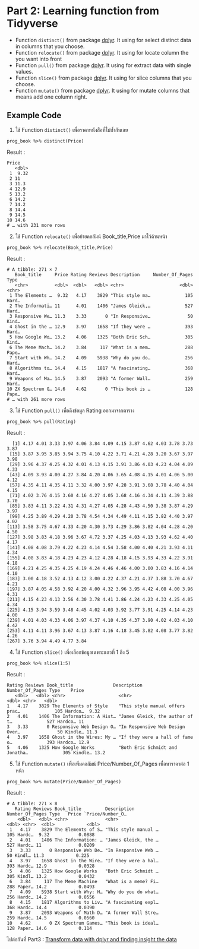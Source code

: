 # Part 2: Learning function from Tidyverse

- Function `distinct()` from package [dplyr](https://dplyr.tidyverse.org/articles/base.html). It using for select distinct data in columns that you choose.
- Function `relocate()` from package [dplyr](https://dplyr.tidyverse.org/articles/base.html). It using for locate column the you want into front
- Function `pull()` from package [dplyr](https://dplyr.tidyverse.org/articles/base.html). It using for extract data with single values.
- Function `slice()` from package [dplyr](https://dplyr.tidyverse.org/articles/base.html). It using for slice columns that you choose.
- Function `mutate()` from package [dplyr](https://dplyr.tidyverse.org/articles/base.html). It using for mutate columns that means add one column right.

## Example Code
1. ใช้ Function `distinct()` เพื่อราคาหนังสือที่ไม่ซ้ำกันเลย
```{R}
prog_book %>% distinct(Price)
```
Result : 
```{R}
Price
   <dbl>
 1  9.32
 2 11   
 3 11.3 
 4 12.9 
 5 13.2 
 6 14.2 
 7 14.2 
 8 14.4 
 9 14.5 
10 14.6 
# … with 231 more rows
```
2. ใช้ Function `relocate()` เพื่อย้ายคอลัมน์ Book_title,Price มาไว้ด้านหน้า
```{R}
prog_book %>% relocate(Book_title,Price)
```
Result : 
```{R}
# A tibble: 271 × 7
   Book_title     Price Rating Reviews Description     Number_Of_Pages Type 
   <chr>          <dbl>  <dbl>   <dbl> <chr>                     <dbl> <chr>
 1 The Elements …  9.32   4.17    3829 "This style ma…             105 Hard…
 2 The Informati… 11      4.01    1406 "James Gleick,…             527 Hard…
 3 Responsive We… 11.3    3.33       0 "In Responsive…              50 Kind…
 4 Ghost in the … 12.9    3.97    1658 "If they were …             393 Hard…
 5 How Google Wo… 13.2    4.06    1325 "Both Eric Sch…             305 Kind…
 6 The Meme Mach… 14.2    3.84     117 "What is a mem…             288 Pape…
 7 Start with Wh… 14.2    4.09    5938 "Why do you do…             256 Hard…
 8 Algorithms to… 14.4    4.15    1817 "A fascinating…             368 Hard…
 9 Weapons of Ma… 14.5    3.87    2093 "A former Wall…             259 Hard…
10 ZX Spectrum G… 14.6    4.62       0 "This book is …             128 Pape…
# … with 261 more rows
```
3. ใช้ Function `pull()` เพื่อดึงข้อมูล Rating ออกมาจากตาราง
```{R}
prog_book %>% pull(Rating)
```
Result : 
```{R}
  [1] 4.17 4.01 3.33 3.97 4.06 3.84 4.09 4.15 3.87 4.62 4.03 3.78 3.73 3.87
 [15] 3.87 3.95 3.85 3.94 3.75 4.10 4.22 3.71 4.21 4.28 3.20 3.67 3.97 3.98
 [29] 3.96 4.37 4.25 4.32 4.01 4.13 4.15 3.91 3.86 4.03 4.23 4.04 4.09 4.33
 [43] 4.09 3.93 4.00 4.27 3.84 4.20 4.06 3.65 4.08 4.15 4.01 4.06 5.00 4.12
 [57] 4.35 4.11 4.35 4.11 3.32 4.00 3.97 4.28 3.91 3.68 3.78 4.40 4.04 4.15
 [71] 4.02 3.76 4.15 3.60 4.16 4.27 4.05 3.68 4.16 4.34 4.11 4.39 3.88 3.70
 [85] 3.83 4.11 3.22 4.31 4.31 4.27 4.05 4.28 4.43 4.50 3.38 3.87 4.29 3.97
 [99] 4.25 3.89 4.29 4.20 3.78 4.54 4.34 4.49 4.11 4.15 3.82 4.40 3.97 4.02
[113] 3.58 3.75 4.67 4.33 4.20 4.30 3.73 4.29 3.86 3.82 4.04 4.28 4.20 4.50
[127] 3.98 3.83 4.18 3.96 3.67 4.72 3.37 4.25 4.03 4.13 3.93 4.62 4.40 4.17
[141] 4.08 4.08 3.79 4.22 4.23 4.14 4.54 3.58 4.00 4.40 4.21 3.93 4.11 4.34
[155] 4.08 3.83 4.18 4.23 4.23 4.12 4.28 4.18 4.15 3.93 4.33 4.22 3.91 4.18
[169] 4.21 4.25 4.35 4.25 4.19 4.24 4.46 4.46 4.00 3.00 3.83 4.16 4.14 4.10
[183] 3.00 4.18 3.52 4.13 4.12 3.00 4.22 4.37 4.21 4.37 3.88 3.70 4.67 4.21
[197] 3.87 4.05 4.58 3.92 4.20 4.00 4.32 3.96 3.95 4.42 4.08 4.00 3.96 4.31
[211] 4.15 4.23 4.13 3.56 4.30 3.78 4.41 3.86 4.24 4.23 4.33 4.25 4.05 4.34
[225] 4.15 3.94 3.59 3.48 4.45 4.02 4.03 3.92 3.77 3.91 4.25 4.14 4.23 4.00
[239] 4.01 4.03 4.33 4.06 3.97 4.37 4.10 4.35 4.37 3.90 4.02 4.03 4.10 4.42
[253] 4.11 4.11 3.96 3.67 4.13 3.87 4.16 4.18 3.45 3.82 4.08 3.77 3.82 4.26
[267] 3.76 3.94 4.49 4.77 3.84
```
4. ใช้ Function `slice()` เพื่อเลือกข้อมูลเฉพาะแถวที่ 1 ถึง 5 
```{R}
prog_book %>% slice(1:5)
```
Result : 
```{R}
Rating Reviews Book_title               Description                     Number_Of_Pages Type    Price
   <dbl>   <dbl> <chr>                    <chr>                                     <dbl> <chr>   <dbl>
1   4.17    3829 The Elements of Style    "This style manual offers prac…             105 Hardco…  9.32
2   4.01    1406 The Information: A Hist… "James Gleick, the author of t…             527 Hardco… 11   
3   3.33       0 Responsive Web Design O… "In Responsive Web Design Over…              50 Kindle… 11.3 
4   3.97    1658 Ghost in the Wires: My … "If they were a hall of fame o…             393 Hardco… 12.9 
5   4.06    1325 How Google Works         "Both Eric Schmidt and Jonatha…             305 Kindle… 13.2 
```
5. ใช้ Function `mutate()` เพื่อเพิ่มคอลัมน์ Price/Number_Of_Pages เพื่อหาราคาต่อ 1 หน้า
```{R}
prog_book %>% mutate(Price/Number_Of_Pages)
```
Result : 
```{R}
# A tibble: 271 × 8
   Rating Reviews Book_title         Description          Number_Of_Pages Type   Price `Price/Number_O…
    <dbl>   <dbl> <chr>              <chr>                          <dbl> <chr>  <dbl>            <dbl>
 1   4.17    3829 The Elements of S… "This style manual …             105 Hardc…  9.32           0.0888
 2   4.01    1406 The Information: … "James Gleick, the …             527 Hardc… 11              0.0209
 3   3.33       0 Responsive Web De… "In Responsive Web …              50 Kindl… 11.3            0.225 
 4   3.97    1658 Ghost in the Wire… "If they were a hal…             393 Hardc… 12.9            0.0328
 5   4.06    1325 How Google Works   "Both Eric Schmidt …             305 Kindl… 13.2            0.0432
 6   3.84     117 The Meme Machine   "What is a meme? Fi…             288 Paper… 14.2            0.0493
 7   4.09    5938 Start with Why: H… "Why do you do what…             256 Hardc… 14.2            0.0556
 8   4.15    1817 Algorithms to Liv… "A fascinating expl…             368 Hardc… 14.4            0.0390
 9   3.87    2093 Weapons of Math D… "A former Wall Stre…             259 Hardc… 14.5            0.0560
10   4.62       0 ZX Spectrum Games… "This book is ideal…             128 Paper… 14.6            0.114
```
ไปต่อกันที่ Part3 : [Transform data with dplyr and finding insight the data](https://github.com/sit-2021-int214/001-Spotify-Top/blob/main/assignment/HW04_63130500074/transform_data.md)
